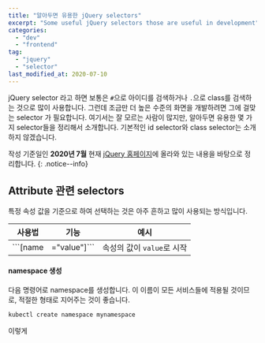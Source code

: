 ```yaml
---
title: "알아두면 유용한 jQuery selectors"
excerpt: "Some useful jQuery selectors those are useful in development"
categories:
  - "dev"
  - "frontend"
tag:
  - "jquery"
  - "selector"
last_modified_at: 2020-07-10
---
```


jQuery selector 라고 하면 보통은 ```#```으로 아이디를 검색하거나 ```.```으로 class를 검색하는 것으로 많이 사용합니다. 그런데 조금만 더 높은 수준의 화면을 개발하려면 그에 걸맞는 selector 가 필요합니다. 여기서는 잘 모르는 사람이 많지만, 알아두면 유용한 몇 가지 selector들을 정리해서 소개합니다. 기본적인 id selector와 class selector는 소개하지 않겠습니다.

작성 기준일인 **2020년 7월** 현재 [jQuery 홈페이지](https://api.jquery.com/category/selectors/)에 올라와 있는 내용을 바탕으로 정리합니다. 
{: .notice--info}
  
## Attribute 관련 selectors

특정 속성 값을 기준으로 하여 선택하는 것은 아주 흔하고 많이 사용되는 방식입니다. 

| 사용법 | 기능 | 예시 |
|------|------|----|
|```[name|="value"]```|속성의 값이 ```value```로 시작|```$( "a[hreflang|='en']" )```|


#### namespace 생성

다음 명령어로 namespace를 생성합니다. 이 이름이 모든 서비스들에 적용될 것이므로, 적절한 형태로 지어주는 것이 좋습니다.  

```bash
kubectl create namespace mynamespace
```
이렇게 